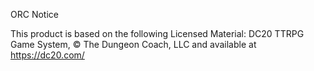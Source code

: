 ORC Notice

This product is based on the following Licensed Material:
 DC20 TTRPG Game System, © The Dungeon Coach, LLC and available at https://dc20.com/
